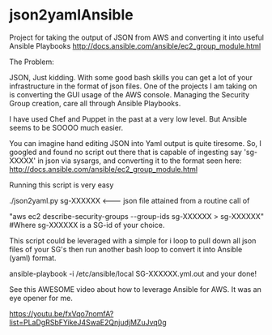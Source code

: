 # json2yamlAnsible
Project for taking the output of JSON from AWS and converting it into useful Ansible Playbooks http://docs.ansible.com/ansible/ec2_group_module.html 


The Problem:

JSON, Just kidding. With some good bash skills you can get a lot of your infrastructure in the format of json files. One of the projects I am 
taking on is converting the GUI usage of the AWS console. Managing the Security Group creation, care all through Ansible Playbooks.

I have used Chef and Puppet in the past at a very low level. But Ansible seems to be SOOOO much easier.

You can imagine hand editing JSON into Yaml output is quite tiresome. So, I googled and found no script out there that is capable
of ingesting say 'sg-XXXXX' in json via sysargs, and converting it to the format seen here:
http://docs.ansible.com/ansible/ec2_group_module.html


Running this script is very easy

./json2yaml.py sg-XXXXXX  <--- json file attained from a routine call of 

"aws ec2 describe-security-groups --group-ids sg-XXXXXX > sg-XXXXXX" #Where sg-XXXXXX is a SG-id of your choice. 

This script could be leveraged with a simple for i loop to pull down all json files of your SG's then run another bash loop to convert it into Ansible (yaml) format.

ansible-playbook -i /etc/ansible/local SG-XXXXXX.yml.out and your done!

See this AWESOME video about how to leverage Ansible for AWS. It was an eye opener for me.

https://youtu.be/fxVqo7nomfA?list=PLaDgRSbFYikeJ4SwaE2QnjudjMZuJvq0g
